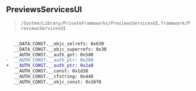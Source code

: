 ## PreviewsServicesUI

> `/System/Library/PrivateFrameworks/PreviewsServicesUI.framework/PreviewsServicesUI`

```diff

   __DATA_CONST.__objc_selrefs: 0x630
   __DATA_CONST.__objc_superrefs: 0x38
   __AUTH_CONST.__auth_got: 0x5d0
-  __AUTH_CONST.__auth_ptr: 0x2b0
+  __AUTH_CONST.__auth_ptr: 0x2a8
   __AUTH_CONST.__const: 0x1d38
   __AUTH_CONST.__cfstring: 0x440
   __AUTH_CONST.__objc_const: 0x16f8

```
